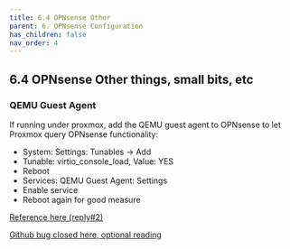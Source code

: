 ```yaml
---
title: 6.4 OPNsense Other
parent: 6. OPNsense Configuration
has_children: false
nav_order: 4
---
```


## 6.4 OPNsense Other things, small bits, etc

### QEMU Guest Agent
If running under proxmox, add the QEMU guest agent to OPNsense to let Proxmox query OPNsense functionality:
* System: Settings: Tunables -> Add
* Tunable: virtio_console_load, Value: YES
* Reboot
* Services: QEMU Guest Agent: Settings
* Enable service
* Reboot again for good measure

[Reference here (reply#2)](https://forum-opnsense-org.translate.goog/index.php?topic=23284.0&_x_tr_sl=auto&_x_tr_tl=en&_x_tr_hl=en-US&_x_tr_pto=nui)

[Github bug closed here, optional reading](https://github.com/opnsense/plugins/issues/2405)

